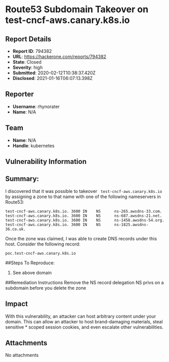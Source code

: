 # Route53 Subdomain Takeover on test-cncf-aws.canary.k8s.io

## Report Details
- **Report ID**: 794382
- **URL**: https://hackerone.com/reports/794382
- **State**: Closed
- **Severity**: high
- **Submitted**: 2020-02-12T10:38:37.420Z
- **Disclosed**: 2021-01-16T06:07:13.398Z

## Reporter
- **Username**: rhynorater
- **Name**: N/A

## Team
- **Name**: N/A
- **Handle**: kubernetes

## Vulnerability Information
## Summary:
I discovered that it was possible to takeover ` test-cncf-aws.canary.k8s.io` by assigning a zone to that name with one of the following nameservers in Route53:
```
test-cncf-aws.canary.k8s.io. 3600 IN    NS      ns-265.awsdns-33.com.
test-cncf-aws.canary.k8s.io. 3600 IN    NS      ns-687.awsdns-21.net.
test-cncf-aws.canary.k8s.io. 3600 IN    NS      ns-1458.awsdns-54.org.
test-cncf-aws.canary.k8s.io. 3600 IN    NS      ns-1825.awsdns-36.co.uk.
```
Once the zone was claimed, I was able to create DNS records under this host. Consider the following record:
```
poc.test-cncf-aws.canary.k8s.io
```

##Steps To Reproduce:
1. See above domain

##Remediation Instructions
Remove the NS record delegation NS privs on a subdomain before you delete the zone

## Impact

With this vulnerability, an attacker can host arbitrary content under your domain. This can allow an attacker to host brand-damaging materials, steal sensitive * scoped session cookies, and even escalate other vulnerabilities.

## Attachments
No attachments
